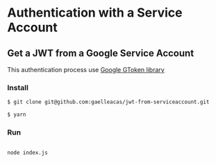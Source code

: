 # Authentication with a Service Account

## Get a JWT from a Google Service Account

This authentication process use [Google GToken library](https://github.com/googleapis/node-gtoken)

### Install

```bash
$ git clone git@github.com:gaelleacas/jwt-from-serviceaccount.git

$ yarn

```

### Run

```bash

node index.js

```
